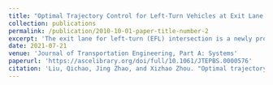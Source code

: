 ```yaml
---
title: "Optimal Trajectory Control for Left-Turn Vehicles at Exit Lane for Left-Turn Intersections"
collection: publications
permalink: /publication/2010-10-01-paper-title-number-2
excerpt: 'The exit lane for left-turn (EFL) intersection is a newly proposed unconventional intersection that can alleviate left-turn traffic congestion at intersections. The EFL design characteristic lies in that a part of exit lanes can be provisionally used as left-turn lanes to provide additional capacity for left-turn traffic. The inappropriate lane selection of human drivers decreases the effectiveness of such design. This paper establishes an optimal trajectory planning model for left-turn vehicles at EFL intersections under the automated driving environment. The longitudinal acceleration and lane changing variables are optimized simultaneously. The optimization model is formulated as a mixed-integer linear model, which ensures the computational efficiency. The effectiveness of the proposed model is explored under various traffic, geometric, and signal control conditions. The results show that the model can provide a suitable control strategy for left-turn vehicles. On average, traffic delay can be reduced by 47.3%. The proposed model has a promising control effect under high volume conditions. Moreover, the proposed model performs stably under the various length of the mixed-usage area.'
date: 2021-07-21
venue: 'Journal of Transportation Engineering, Part A: Systems'
paperurl: 'https://ascelibrary.org/doi/full/10.1061/JTEPBS.0000576'
citation: 'Liu, Qichao, Jing Zhao, and Xizhao Zhou. "Optimal trajectory control for left-turn vehicles at exit lane for left-turn intersections." Journal of transportation engineering, Part A: Systems 147.10 (2021): 04021056.'
---
```


